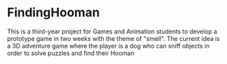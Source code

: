 # FindingHooman
This is a third-year project for Games and Animation students to develop a prototype game in two weeks with the theme of "smell". The current idea is a 3D adventure game where the player is a dog who can sniff objects in order to solve puzzles and find their Hooman
